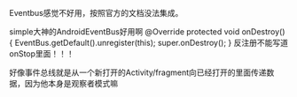 Eventbus感觉不好用，按照官方的文档没法集成。

simple大神的AndroidEventBus好用啊
@Override
    protected void onDestroy() {
        EventBus.getDefault().unregister(this);
        super.onDestroy();
    }
反注册不能写道onStop里面！！！


好像事件总线就是从一个新打开的Activity/fragment向已经打开的里面传递数据，因为他本身是观察者模式嘛